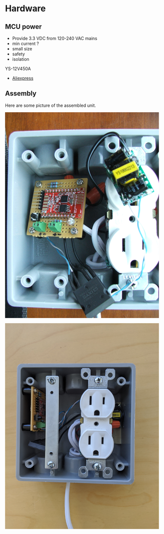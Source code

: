 # Hardware
 
 ## MCU power
 - Provide 3.3 VDC from 120-240 VAC mains
 - min current ?
 - small size
 - safety
 - isolation
 
 YS-12V450A
 - [Aliexpress](https://www.aliexpress.com/item/33021479220.html) 
 
 ## Assembly
 Here are some picture of the assembled unit.
 
 ![The internal components](/doc/housing.jpg)
 
 ![Complete assembly with cover off](/doc/cover-off.jpg)
